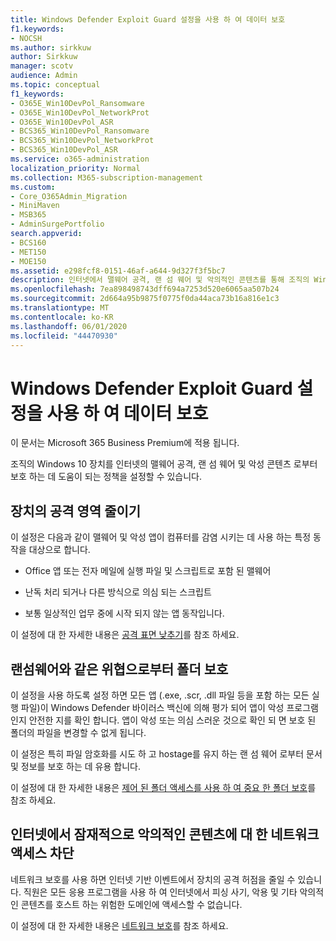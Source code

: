 ```yaml
---
title: Windows Defender Exploit Guard 설정을 사용 하 여 데이터 보호
f1.keywords:
- NOCSH
ms.author: sirkkuw
author: Sirkkuw
manager: scotv
audience: Admin
ms.topic: conceptual
f1_keywords:
- O365E_Win10DevPol_Ransomware
- O365E_Win10DevPol_NetworkProt
- O365E_Win10DevPol_ASR
- BCS365_Win10DevPol_Ransomware
- BCS365_Win10DevPol_NetworkProt
- BCS365_Win10DevPol_ASR
ms.service: o365-administration
localization_priority: Normal
ms.collection: M365-subscription-management
ms.custom:
- Core_O365Admin_Migration
- MiniMaven
- MSB365
- AdminSurgePortfolio
search.appverid:
- BCS160
- MET150
- MOE150
ms.assetid: e298fcf8-0151-46af-a644-9d327f3f5bc7
description: 인터넷에서 맬웨어 공격, 랜 섬 웨어 및 악의적인 콘텐츠를 통해 조직의 Windows 10 장치를 보호 하는 방법에 대해 알아봅니다.
ms.openlocfilehash: 7ea898498743dff694a7253d520e6065aa507b24
ms.sourcegitcommit: 2d664a95b9875f0775f0da44aca73b16a816e1c3
ms.translationtype: MT
ms.contentlocale: ko-KR
ms.lasthandoff: 06/01/2020
ms.locfileid: "44470930"
---
```

# <a name="protect-your-data-with-windows-defender-exploit-guard-settings"></a>Windows Defender Exploit Guard 설정을 사용 하 여 데이터 보호

이 문서는 Microsoft 365 Business Premium에 적용 됩니다.

조직의 Windows 10 장치를 인터넷의 맬웨어 공격, 랜 섬 웨어 및 악성 콘텐츠 로부터 보호 하는 데 도움이 되는 정책을 설정할 수 있습니다.
  
## <a name="reduce-the-attack-surface-of-devices"></a>장치의 공격 영역 줄이기

이 설정은 다음과 같이 맬웨어 및 악성 앱이 컴퓨터를 감염 시키는 데 사용 하는 특정 동작을 대상으로 합니다.
  
- Office 앱 또는 전자 메일에 실행 파일 및 스크립트로 포함 된 맬웨어
    
- 난독 처리 되거나 다른 방식으로 의심 되는 스크립트
    
- 보통 일상적인 업무 중에 시작 되지 않는 앱 동작입니다.
    
이 설정에 대 한 자세한 내용은 [공격 표면 낮추기](https://docs.microsoft.com/windows/security/threat-protection/microsoft-defender-atp/exploit-protection)를 참조 하세요.
  
## <a name="protect-folders-from-threats-such-as-ransomware"></a>랜섬웨어와 같은 위협으로부터 폴더 보호

이 설정을 사용 하도록 설정 하면 모든 앱 (.exe, .scr, .dll 파일 등을 포함 하는 모든 실행 파일)이 Windows Defender 바이러스 백신에 의해 평가 되어 앱이 악성 프로그램 인지 안전한 지를 확인 합니다. 앱이 악성 또는 의심 스러운 것으로 확인 되 면 보호 된 폴더의 파일을 변경할 수 없게 됩니다.
  
이 설정은 특히 파일 암호화를 시도 하 고 hostage를 유지 하는 랜 섬 웨어 로부터 문서 및 정보를 보호 하는 데 유용 합니다.
  
이 설정에 대 한 자세한 내용은 [제어 된 폴더 액세스를 사용 하 여 중요 한 폴더 보호](https://docs.microsoft.com/mem/configmgr/protect/deploy-use/create-deploy-exploit-guard-policy#bkmk_CFA)를 참조 하세요.
  
## <a name="prevent-network-access-to-potentially-malicious-content-on-the-internet"></a>인터넷에서 잠재적으로 악의적인 콘텐츠에 대 한 네트워크 액세스 차단

네트워크 보호를 사용 하면 인터넷 기반 이벤트에서 장치의 공격 허점을 줄일 수 있습니다. 직원은 모든 응용 프로그램을 사용 하 여 인터넷에서 피싱 사기, 악용 및 기타 악의적인 콘텐츠를 호스트 하는 위험한 도메인에 액세스할 수 없습니다.
  
이 설정에 대 한 자세한 내용은 [네트워크 보호](https://docs.microsoft.com/mem/configmgr/protect/deploy-use/create-deploy-exploit-guard-policy#bkmk_Nwp)를 참조 하세요.
  

